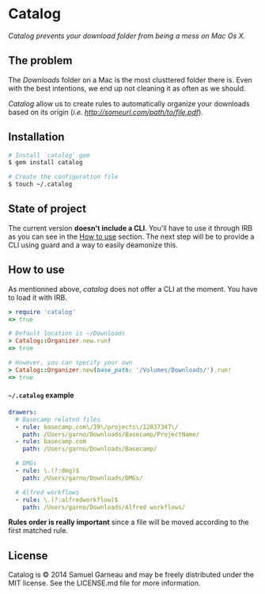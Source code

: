 # Catalog
*Catalog prevents your download folder from being a mess on Mac Os X.*

## The problem

The *Downloads* folder on a Mac is the most clusttered folder there is. Even with the best intentions, we end up not cleaning it as often as we should.

*Catalog* allow us to create rules to automatically organize your downloads based on its origin (*i.e. http://someurl.com/path/to/file.pdf*).

## Installation

```bash
# Install `catalog` gem
$ gem install catalog

# Create the configuration file
$ touch ~/.catalog
```

## State of project

The current version **doesn't include a CLI**. You'll have to use it through IRB as you can see in the [How to use](#how-to-use) section. The next step will be to provide a CLI using guard and a way to easily deamonize this.

## How to use

As mentionned above, *catalog* does not offer a CLI at the moment. You have to load it with IRB.

```ruby
> require 'catalog'
=> true

# Default location is ~/Downloads
> Catalog::Organizer.new.run!
=> true

# However, you can specify your own
> Catalog::Organizer.new(base_path: '/Volumes/Downloads/').run!
=> true
```

#### `~/.catalog` example

```yaml
drawers:
  # Basecamp related files
  - rule: basecamp.com\/39\/projects\/12837347\/
    path: /Users/garno/Downloads/Basecamp/ProjectName/
  - rule: basecamp.com
    path: /Users/garno/Downloads/Basecamp/

  # DMGs
  - rule: \.(?:dmg)$
    path: /Users/garno/Downloads/DMGs/

  # Alfred workflows
  - rule: \.(?:alfredworkflow)$
    path: /Users/garno/Downloads/Alfred workflows/
```

**Rules order is really important** since a file will be moved according to the first matched rule.

## License

Catalog is © 2014 Samuel Garneau and may be freely distributed under the MIT license. See the LICENSE.md file for more information.
